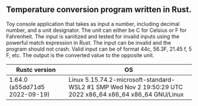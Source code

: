 ## Temperature conversion program written in Rust.
Toy console application that takes as input a number, including decimal number, and a unit designator.  The unit can either be C for Celsius or F for Fahrenheit.  The input is sanitized and tested for invalid inputs using the powerful match expression in Rust.  The input can be invalid and the program should not crash.  Valid input can be of format 44c, 56.3F, 21.45 f, 5 F, etc.  The output is the converted value to the opposite unit.

|Rustc version|OS|
|--|--|
|1.64.0 (a55dd71d5 2022-09-19)|Linux 5.15.74.2-microsoft-standard-WSL2 #1 SMP Wed Nov 2 19:50:29 UTC 2022 x86_64 x86_64 x86_64 GNU/Linux  |
